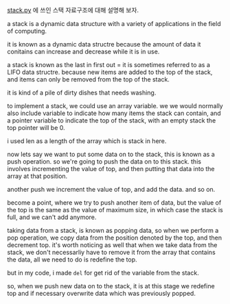 [stack.py](https://github.com/sinramyeon/ME-TIL/blob/master/Beakjoon/stack.py) 에 쓰인 스택 자료구조에 대해 설명해 보자.

a stack is a dynamic data structure with a variety of applications in the field of computing.

it is known as a dynamic data structre because the amount of data it conitains can increase and decrease while it is in use.

a stack is known as the last in first out = it is sometimes referred to as a LIFO data structre. because new items are added to the top of the stack, and items can only be removed from the top of the stack.

it is kind of a pile of dirty dishes that needs washing.

to implement a stack, we could use an array variable. we we would normally also include variable to indicate how many items the stack can contain, and a pointer variable to indicate the top of the stack, with an empty stack the top pointer will be 0.

i used len as a length of the array which is stack in here.

now lets say we want to put some data on to the stack, this is known as a push operation. so we're going to push the data on to this stack. this involves incrementing the value of top, and then putting that data into the array at that position.

another push we increment the value of top, and add the data. and so on.

become a point, where we try to push another item of data, but the value of the top is the same as the value of maximum size, in which case the stack is full, and we can't add anymore.

taking data from a stack, is known as popping data, so when we perform a pop operation, we copy data from the position denoted by the top, and then decrement top. it's worth noticing as well that when we take data from the stack, we don't necessarliy have to remove it from the array that contains the data, all we need to do is redefine the top.

but in my code, i made `del` for get rid of the variable from the stack.

so, when we push new data on to the stack, it is at this stage we redefine top and if necessary overwrite data which was previously popped.

